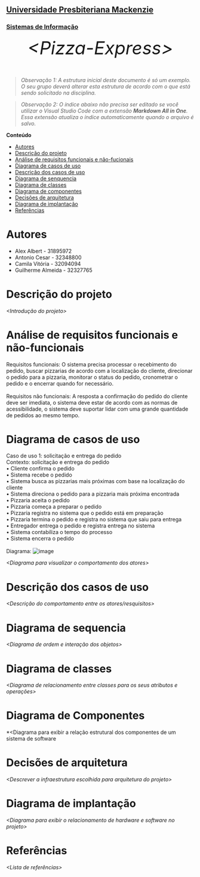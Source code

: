 <h2><a href= "https://www.mackenzie.br">Universidade Presbiteriana Mackenzie</a></h2>
<h3><a href= "https://www.mackenzie.br/graduacao/sao-paulo-higienopolis/sistemas-de-informacao">Sistemas de Informação</a></h3>


<font size="+12"><center>
*&lt;Pizza-Express&gt;*
</center></font>

>*Observação 1: A estrutura inicial deste documento é só um exemplo. O seu grupo deverá alterar esta estrutura de acordo com o que está sendo solicitado na disciplina.*

>*Observação 2: O índice abaixo não precisa ser editado se você utilizar o Visual Studio Code com a extensão **Markdown All in One**. Essa extensão atualiza o índice automaticamente quando o arquivo é salvo.*

**Conteúdo**

- [Autores](#nome-alunos)
- [Descrição do projeto](#introdução-do-projeto)
- [Análise de requisitos funcionais e não-fucionais](#descrição-dos-requisitos)
- [Diagrama de casos de uso](#diagrama-de-comportamento-atores)
- [Descrição dos casos de uso](#descrição-das-funcões)
- [Diagrama de senquencia](#diagrama-de-ordem-interações)
- [Diagrama de classes](#diagrama-orientado-objetos)
- [Diagrama de componentes](#diagrama-estrutura-componente)
- [Decisões de arquitetura](#decisões-de-arquitetura)
- [Diagrama de implantação](#diagrama-de-hardware-software)
- [Referências](#referências)


# Autores

* Alex Albert - 31895972
* Antonio Cesar - 32348800
* Camila Vitória - 32094094
* Guilherme Almeida - 32327765


# Descrição do projeto

*&lt;Introdução do projeto&gt;*

# Análise de requisitos funcionais e não-funcionais
Requisitos funcionais: O sistema precisa processar o recebimento do pedido, buscar pizzarias de acordo com a localização do cliente, direcionar o pedido para a pizzaria, monitorar o status do pedido, cronometrar o pedido e o encerrar quando for necessário. <br>
<br>
Requisitos não funcionais: A resposta a confirmação do pedido do cliente deve ser imediata, o sistema deve estar de acordo com as normas de acessibilidade, o sistema deve suportar lidar com uma grande quantidade de pedidos ao mesmo tempo. 

# Diagrama de casos de uso
Caso de uso 1: solicitação e entrega do pedido <br>
Contexto: solicitação e entrega do pedido <br>
•	Cliente confirma o pedido <br>
•	Sistema recebe o pedido <br>
•	Sistema busca as pizzarias mais próximas com base na localização do cliente <br>
•	Sistema direciona o pedido para a pizzaria mais próxima encontrada <br>
•	Pizzaria aceita o pedido <br>
•	Pizzaria começa a preparar o pedido <br>
•	Pizzaria registra no sistema que o pedido está em preparação <br>
•	Pizzaria termina o pedido e registra no sistema que saiu para entrega <br>
•	Entregador entrega o pedido e registra entrega no sistema <br>
•	Sistema contabiliza o tempo do processo <br>
•	Sistema encerra o pedido <br>
<br>
Diagrama:
![image](https://github.com/camilavrls/UML-Classroom-FCI/assets/86975387/8c2a5f27-ab65-418e-8ad1-4ce602e8312f)
<br>

*&lt;Diagrama para visualizar o comportamento dos atores&gt;*

# Descrição dos casos de uso

*&lt;Descrição do comportamento entre os atores/resquisitos&gt;*

# Diagrama de sequencia

*&lt;Diagrama de ordem e interação dos objetos&gt;*

# Diagrama de classes

*&lt;Diagrama de relacionamento entre classes para os seus atributos e operações&gt;*

# Diagrama de Componentes

*&lt;Diagrama para exibir a relação estrutural dos componentes de um sistema de software

# Decisões de arquitetura

*&lt;Descrever a infraestrutura escolhida para arquitetura do projeto&gt;*

# Diagrama de implantação

*&lt;Diagrama para exibir o relacionamento de hardware e software no projeto&gt;*

# Referências

*&lt;Lista de referências&gt;*
